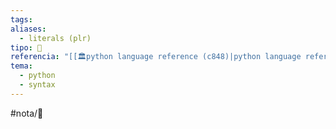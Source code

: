 ```yaml
---
tags: 
aliases:
  - literals (plr)
tipo: 📑
referencia: "[[🏛️python language reference (c848)|python language reference]]"
tema:
  - python 
  - syntax
---
```


#nota/📑




